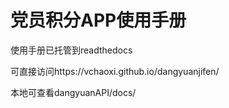 # 党员积分APP使用手册
使用手册已托管到readthedocs

可直接访问https://vchaoxi.github.io/dangyuanjifen/

本地可查看dangyuanAPI/docs/
